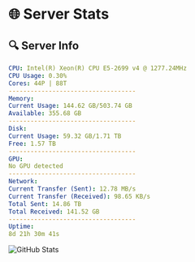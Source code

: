 # 🌐 Server Stats
## 🔍 Server Info
```yaml
CPU: Intel(R) Xeon(R) CPU E5-2699 v4 @ 1277.24MHz
CPU Usage: 0.30%
Cores: 44P | 88T
-----------------------------------
Memory:
Current Usage: 144.62 GB/503.74 GB
Available: 355.68 GB
-----------------------------------
Disk:
Current Usage: 59.32 GB/1.71 TB
Free: 1.57 TB
-----------------------------------
GPU:
No GPU detected
-----------------------------------
Network:
Current Transfer (Sent): 12.78 MB/s
Current Transfer (Received): 98.65 KB/s
Total Sent: 14.86 TB
Total Received: 141.52 GB
-----------------------------------
Uptime:
8d 21h 30m 41s
```
![GitHub Stats](https://img.shields.io/badge/Updated-2025-03-16_18:53:30-blue)